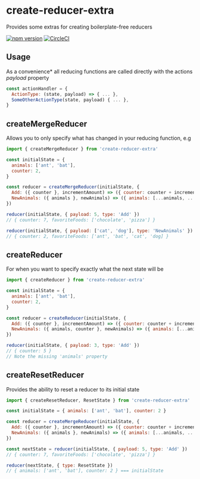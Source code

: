 # create-reducer-extra

Provides some extras for creating boilerplate-free reducers

[![npm version](https://badge.fury.io/js/create-reducer-extra.svg)](https://badge.fury.io/js/create-reducer-extra)
[![CircleCI](https://circleci.com/gh/Dean177/create-reducer-extra.svg?style=svg)](https://circleci.com/gh/Dean177/create-reducer-extra)

## Usage

As a convenience* all reducing functions are called directly with the actions *payload* property
```js
const actionHandler = {
  ActionType: (state, payload) => { ... },
  SomeOtherActionType(state, payload) { ... },
}

```


## createMergeReducer

Allows you to only specify what has changed in your reducing function, e.g

```js
import { createMergeReducer } from 'create-reducer-extra'

const initialState = {
  animals: ['ant', 'bat'],
  counter: 2,
}

const reducer = createMergeReducer(initialState, {
  Add: ({ counter }, incrementAmount) => ({ counter: counter + incrementAmount}),
  NewAnimals: ({ animals }, newAnimals) => ({ animals: [...animals, ...newAnimals] }),    
})

reducer(initialState, { payload: 5, type: 'Add' })
// { counter: 7, favoriteFoods: ['chocolate', 'pizza'] }

reducer(initialState, { payload: ['cat', 'dog'], type: 'NewAnimals' })
// { counter: 2, favoriteFoods: ['ant', 'bat', 'cat', 'dog] }

```

## createReducer

For when you want to specify exactly what the next state will be


```js
import { createReducer } from 'create-reducer-extra'

const initialState = {
  animals: ['ant', 'bat'],
  counter: 2,
}

const reducer = createReducer(initialState, {
  Add: ({ counter }, incrementAmount) => ({ counter: counter + incrementAmount}),
  NewAnimals: ({ animals, counter }, newAnimals) => ({ animals: [...animals, ...newAnimals], counter }),    
})

reducer(initialState, { payload: 3, type: 'Add' })
// { counter: 5 }
// Note the missing 'animals' property

```

## createResetReducer
Provides the ability to reset a reducer to its initial state

```js
import { createResetReducer, ResetState } from 'create-reducer-extra'

const initialState = { animals: ['ant', 'bat'], counter: 2 }

const reducer = createMergeReducer(initialState, {
  Add: ({ counter }, incrementAmount) => ({ counter: counter + incrementAmount}),
  NewAnimals: ({ animals }, newAnimals) => ({ animals: [...animals, ...newAnimals] }),    
})

const nextState = reducer(initialState, { payload: 5, type: 'Add' })
// { counter: 7, favoriteFoods: ['chocolate', 'pizza'] }

reducer(nextState, { type: ResetState })
// { animals: ['ant', 'bat'], counter: 2 } === initialState

```
